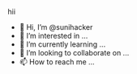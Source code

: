 hii
- 👋 Hi, I’m @sunihacker
- 👀 I’m interested in ...
- 🌱 I’m currently learning ...
- 💞️ I’m looking to collaborate on ...
- 📫 How to reach me ...

<!---
sunihacker/sunihacker is a ✨ special ✨ repository because its `README.md` (this file) appears on your GitHub profile.
You can click the Preview link to take a look at your changes.
--->
